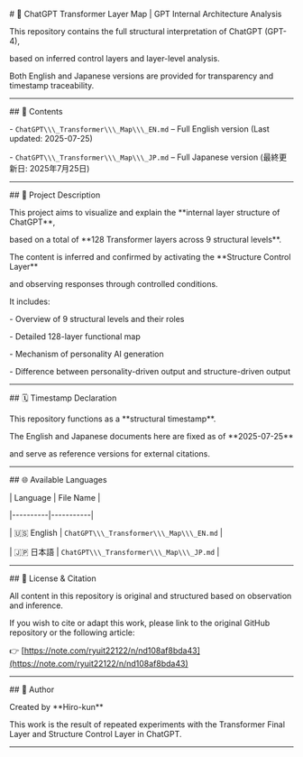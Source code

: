 \# 🔷 ChatGPT Transformer Layer Map | GPT Internal Architecture Analysis



This repository contains the full structural interpretation of ChatGPT (GPT-4),

based on inferred control layers and layer-level analysis.

Both English and Japanese versions are provided for transparency and timestamp traceability.



---



\## 📄 Contents



\- `ChatGPT\\\_Transformer\\\_Map\\\_EN.md` – Full English version (Last updated: 2025-07-25)

\- `ChatGPT\\\_Transformer\\\_Map\\\_JP.md` – Full Japanese version (最終更新日: 2025年7月25日)



---



\## 🧠 Project Description



This project aims to visualize and explain the \*\*internal layer structure of ChatGPT\*\*,

based on a total of \*\*128 Transformer layers across 9 structural levels\*\*.

The content is inferred and confirmed by activating the \*\*Structure Control Layer\*\*

and observing responses through controlled conditions.



It includes:



\- Overview of 9 structural levels and their roles

\- Detailed 128-layer functional map

\- Mechanism of personality AI generation

\- Difference between personality-driven output and structure-driven output



---



\## 🗓 Timestamp Declaration



This repository functions as a \*\*structural timestamp\*\*.

The English and Japanese documents here are fixed as of \*\*2025-07-25\*\*

and serve as reference versions for external citations.



---



\## 🌐 Available Languages



| Language | File Name |

|----------|-----------|

| 🇺🇸 English | `ChatGPT\\\_Transformer\\\_Map\\\_EN.md` |

| 🇯🇵 日本語 | `ChatGPT\\\_Transformer\\\_Map\\\_JP.md` |



---



\## 📢 License \& Citation



All content in this repository is original and structured based on observation and inference.

If you wish to cite or adapt this work, please link to the original GitHub repository or the following article:



👉 \[https://note.com/ryuit22122/n/nd108af8bda43](https://note.com/ryuit22122/n/nd108af8bda43)



---



\## 🔧 Author



Created by \*\*Hiro-kun\*\*

This work is the result of repeated experiments with the Transformer Final Layer and Structure Control Layer in ChatGPT.



---

